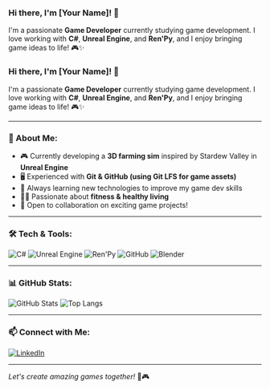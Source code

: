 ### Hi there, I'm [Your Name]! 👋

I'm a passionate **Game Developer** currently studying game development. I love working with **C#**, **Unreal Engine**, and **Ren'Py**, and I enjoy bringing game ideas to life! 🎮✨

### Hi there, I'm [Your Name]! 👋

I'm a passionate **Game Developer** currently studying game development. I love working with **C#**, **Unreal Engine**, and **Ren'Py**, and I enjoy bringing game ideas to life! 🎮✨

---

### 🚀 About Me:
- 🎮 Currently developing a **3D farming sim** inspired by Stardew Valley in **Unreal Engine**
- 🖥️ Experienced with **Git & GitHub (using Git LFS for game assets)**
- 🌱 Always learning new technologies to improve my game dev skills
- 🏋️‍♂️ Passionate about **fitness & healthy living**
- 📍 Open to collaboration on exciting game projects!

---

### 🛠️ Tech & Tools:

![C#](https://img.shields.io/badge/C%23-239120?style=for-the-badge&logo=c-sharp&logoColor=white)
![Unreal Engine](https://img.shields.io/badge/Unreal_Engine-000000?style=for-the-badge&logo=unreal-engine&logoColor=white)
![Ren'Py](https://img.shields.io/badge/Ren'Py-FF7F50?style=for-the-badge&logo=python&logoColor=white)
![GitHub](https://img.shields.io/badge/GitHub-181717?style=for-the-badge&logo=github&logoColor=white)
![Blender](https://img.shields.io/badge/Blender-F5792A?style=for-the-badge&logo=blender&logoColor=white)

---

### 📊 GitHub Stats:

![GitHub Stats](https://github-readme-streak-stats.herokuapp.com/?user=YourGitHubUsername&theme=tokyonight)
![Top Langs](https://github-readme-stats.vercel.app/api/top-langs/?username=YourGitHubUsername&layout=compact&theme=tokyonight)

---

### 📫 Connect with Me:
[![LinkedIn](https://img.shields.io/badge/LinkedIn-0077B5?style=for-the-badge&logo=linkedin&logoColor=white)](www.linkedin.com/in/dkarpinski44)

---

*Let's create amazing games together!* 🚀🎮
